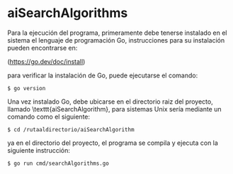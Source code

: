 # aiSearchAlgorithms

Para la ejecución del programa, primeramente debe tenerse instalado en 
el sistema el lenguaje de programación Go, instrucciones para 
su instalación pueden encontrarse en:

(https://go.dev/doc/install)

para verificar la instalación de Go, puede ejecutarse el comando:

```
$ go version
```

Una vez instalado Go, debe ubicarse en el directorio raiz 
del proyecto, llamado \texttt{aiSearchAlgorithm}, para sistemas Unix 
sería mediante un comando como el siguiente:

```
$ cd /rutaaldirectorio/aiSearchAlgorithm
```

ya en el directorio del proyecto, el programa se compila y ejecuta con
la siguiente instrucción:

```
$ go run cmd/searchAlgorithms.go
```
